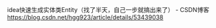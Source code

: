 idea快速生成实体类Entity（找了半天，自己一步就搞出来了） - CSDN博客
https://blog.csdn.net/hgg923/article/details/53439038





